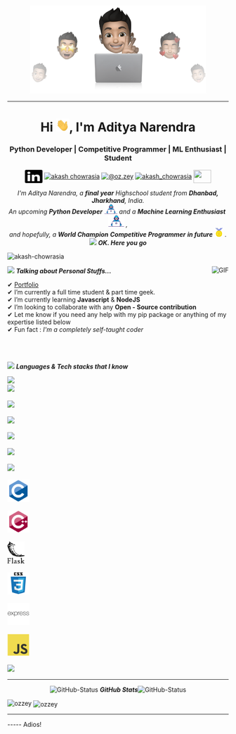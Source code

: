 <p align="center">
  <img src="https://github.com/Ozzey/Ozzey/blob/main/assets/cover.png" height="200"/>
</p>
<hr>
<h1 align="center">Hi <img src="https://github.com/Ozzey/Ozzey/blob/main/assets/Hi.gif" width="30px">, I'm Aditya Narendra</h1>
<h3 align="center">Python Developer | Competitive Programmer | ML Enthusiast | Student </h3>
<p align="center">
<a href="https://www.linkedin.com/in/aditya-narendra-04b59a1b1/" target="blank"><img align="center" src="https://github.com/Ozzey/Ozzey/blob/main/assets/linkedin.svg" alt="Ozzey" height="30" width="40" /></a>
<a href="https://www.facebook.com/aditya.narendra.5/" target="blank"><img align="center" src="https://cdn.jsdelivr.net/npm/simple-icons@3.0.1/icons/facebook.svg" alt="akash chowrasia" height="30" width="40" /></a>
<a href="https://www.instagram.com/oz.zey/" target="blank"><img align="center" src="https://cdn.jsdelivr.net/npm/simple-icons@3.0.1/icons/instagram.svg" alt="@oz.zey" height="30" width="40" /></a>
<a href="https://pypi.org/user/ozzey/" target="blank"><img align="center" src="https://cdn.jsdelivr.net/npm/simple-icons@3.0.1/icons/pypi.svg" alt="akash_chowrasia" height="30" width="40" /></a>
<a href = "mailto: adityanarendra6@gmail.com"><img align="center" src="https://simpleicons.org/icons/gmail.svg" height="30" width="40" /></a>
</p>
</p>



<p align="center">
  <em>
    I'm Aditya Narendra, a <b>final year</b> Highschool student from <b>Dhanbad, Jharkhand</b>, India</a>. <br>
    An upcoming <b>Python Developer</b> <img src="https://github.com/Ozzey/Ozzey/blob/main/assets/Developer.gif" width="30px"> and a <b>Machine Learning Enthusiast</b>&nbsp;<img src="https://github.com/Ozzey/Ozzey/blob/main/assets/Developer.gif" width="36px">&nbsp,<br> and hopefully, a <b>World Champion</b>
    <b>Competitive Programmer</b> 
    <b>in future</b> <img src="https://github.com/Ozzey/Ozzey/blob/main/assets/Medal.gif" width="20px">&nbsp.
  </em> 
  <br>
  <img src="https://media.giphy.com/media/VgCDAzcKvsR6OM0uWg/giphy.gif" width="50" /> <b><i>OK. Here you go</i></b>
</p>

<p align="left"> <img src="https://komarev.com/ghpvc/?username=ozzey&label=Profile%20views&color=0e75b6&style=flat" alt="akash-chowrasia" /> </p>
<img align="right" alt="GIF" src="https://media.giphy.com/media/836HiJc7pgzy8iNXCn/giphy.gif" />

<img src="https://media.giphy.com/media/ObNTw8Uzwy6KQ/giphy.gif" width="30px">&nbsp;***Talking about Personal Stuffs...***

✔ [Portfolio](https://ozzey.github.io/) <br>
✔ I’m currently a full time student & part time geek.<br>
✔ I’m currently learning **Javascript** & **NodeJS**<br>
✔ I’m looking to collaborate with any **Open - Source contribution**<br>
✔ Let me know if you need any help with my pip package or anything of my expertise listed below<br>
✔ Fun fact : *I'm a completely self-taught coder*<br><br><br><br>
 

<img src="https://media.giphy.com/media/ObNTw8Uzwy6KQ/giphy.gif" width="30px">&nbsp;***Languages & Tech stacks that I know***
<p align="left">
  
  <code><img height="50" src="https://github.com/uannabi/-/blob/master/resource/python-icon.svg"></code><code> 
  <img height="50" src="https://github.com/uannabi/-/blob/master/resource/dj.svg"> </code>
  <code> <img height="50" src="https://github.com/uannabi/-/blob/master/resource/jp.svg"> </code>
  <code> <img height="50" src="https://github.com/uannabi/-/blob/master/resource/git.svg"> </code>
  <code> <img height="50" src="https://github.com/uannabi/-/blob/master/resource/linux-ar21.svg"> </code>
  <code> <img height="50" src="https://github.com/uannabi/-/blob/master/resource/other/mysql-ar21.svg"> </code>
  <code> <img height="50" src="https://github.com/uannabi/-/blob/master/resource/other/postgresql-ar21.svg"> </code>
  <code> <img height="50" src="https://raw.githubusercontent.com/devicons/devicon/master/icons/c/c-original.svg"> </code>
  <code> <img height="50" src="https://raw.githubusercontent.com/devicons/devicon/master/icons/cplusplus/cplusplus-original.svg"> </code>
  <code> <img height="50" src="https://github.com/Akash-chowrasia/Akash-chowrasia/blob/main/images/flask.svg"> </code>
  <code> <img height="50" src="https://raw.githubusercontent.com/devicons/devicon/master/icons/css3/css3-original-wordmark.svg"> </code>
  <code> <img height="50" src="https://raw.githubusercontent.com/devicons/devicon/master/icons/express/express-original-wordmark.svg"> </code>
  <code> <img height="50" src="https://raw.githubusercontent.com/devicons/devicon/master/icons/javascript/javascript-original.svg"> </code>
  <code> <img height="50" src="https://raw.githubusercontent.com/detain/svg-logos/780f25886640cef088af994181646db2f6b1a3f8/svg/selenium-logo.svg"> </code>
  <hr>
  <p align="center">
 <img src="https://media.giphy.com/media/8UHRm5oY4k4FDxq5QG/giphy.gif" width="30px" alt="GitHub-Status"/>&nbsp;<i><b>GitHub Stats</b></i><img src="https://media.giphy.com/media/8UHRm5oY4k4FDxq5QG/giphy.gif" width="30px" alt="GitHub-Status"/></p>
<p><img align="left" src="https://github-readme-stats.vercel.app/api/top-langs?username=Ozzey&show_icons=true&locale=en&layout=compact" alt="ozzey" /></p>

<p>&nbsp;<img align="center" src="https://github-readme-stats.vercel.app/api?username=Ozzey&show_icons=true&locale=en" alt="ozzey" width="410" /></p>

<hr>
-----
Adios!
